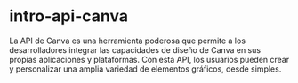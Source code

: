 # intro-api-canva
La API de Canva es una herramienta poderosa que permite a los desarrolladores integrar las capacidades de diseño de Canva en sus propias aplicaciones y plataformas. Con esta API, los usuarios pueden crear y personalizar una amplia variedad de elementos gráficos, desde simples.



